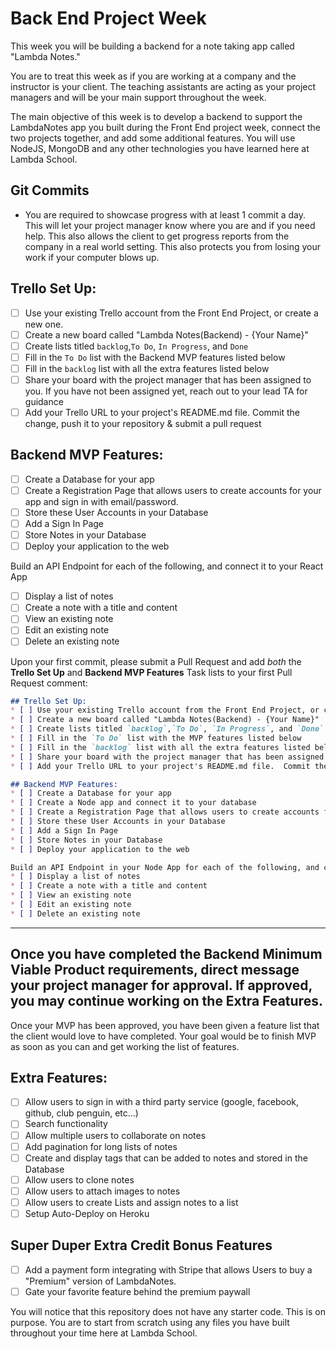 # Back End Project Week
This week you will be building a backend for a note taking app called "Lambda Notes."

You are to treat this week as if you are working at a company and the instructor is your client.  The teaching assistants are acting as your project managers and will be your main support throughout the week.

The main objective of this week is to develop a backend to support the LambdaNotes app you built during the Front End project week, connect the two projects together, and add some additional features. You will use NodeJS, MongoDB and any other technologies you have learned here at Lambda School.

## Git Commits
* You are required to showcase progress with at least 1 commit a day.  This will let your project manager know where you are and if you need help.  This also allows the client to get progress reports from the company in a real world setting. This also protects you from losing your work if your computer blows up.

## Trello Set Up:
* [ ] Use your existing Trello account from the Front End Project, or create a new one.
* [ ] Create a new board called "Lambda Notes(Backend) - {Your Name}"
* [ ] Create lists titled `backlog`,`To Do`, `In Progress`, and `Done`
* [ ] Fill in the `To Do` list with the Backend MVP features listed below
* [ ] Fill in the `backlog` list with all the extra features listed below
* [ ] Share your board with the project manager that has been assigned to you.  If you have not been assigned yet, reach out to your lead TA for guidance
* [ ] Add your Trello URL to your project's README.md file.  Commit the change, push it to your repository & submit a pull request

## Backend MVP Features:
* [ ] Create a Database for your app
* [ ] Create a Registration Page that allows users to create accounts for your app and sign in with email/password.
* [ ] Store these User Accounts in your Database
* [ ] Add a Sign In Page
* [ ] Store Notes in your Database
* [ ] Deploy your application to the web

Build an API Endpoint for each of the following, and connect it to your React App
* [ ] Display a list of notes
* [ ] Create a note with a title and content
* [ ] View an existing note
* [ ] Edit an existing note
* [ ] Delete an existing note

Upon your first commit, please submit a Pull Request and add _both_ the **Trello Set Up** and **Backend MVP Features** Task lists to your first Pull Request comment:

```markdown
## Trello Set Up:
* [ ] Use your existing Trello account from the Front End Project, or create a new one.
* [ ] Create a new board called "Lambda Notes(Backend) - {Your Name}"
* [ ] Create lists titled `backlog`,`To Do`, `In Progress`, and `Done`
* [ ] Fill in the `To Do` list with the MVP features listed below
* [ ] Fill in the `backlog` list with all the extra features listed below
* [ ] Share your board with the project manager that has been assigned to you.  If you have not been assigned yet, reach out to your lead TA for guidance
* [ ] Add your Trello URL to your project's README.md file.  Commit the change, push it to your repository & submit a pull request

## Backend MVP Features:
* [ ] Create a Database for your app
* [ ] Create a Node app and connect it to your database
* [ ] Create a Registration Page that allows users to create accounts for your app and sign in with email/password.
* [ ] Store these User Accounts in your Database
* [ ] Add a Sign In Page
* [ ] Store Notes in your Database
* [ ] Deploy your application to the web

Build an API Endpoint in your Node App for each of the following, and connect them to your React App. These should all be read from your Database and scoped to the logged in user. Write tests for your endpoints.
* [ ] Display a list of notes
* [ ] Create a note with a title and content
* [ ] View an existing note
* [ ] Edit an existing note
* [ ] Delete an existing note
```
***
## Once you have completed the Backend Minimum Viable Product requirements, direct message your project manager for approval.  If approved, you may continue working on the Extra Features.

Once your MVP has been approved, you have been given a feature list that the client would love to have completed.  Your goal would be to finish MVP as soon as you can and get working the list of features.

## Extra Features:
* [ ] Allow users to sign in with a third party service (google, facebook, github, club penguin, etc...)
* [ ] Search functionality
* [ ] Allow multiple users to collaborate on notes
* [ ] Add pagination for long lists of notes
* [ ] Create and display tags that can be added to notes and stored in the Database
* [ ] Allow users to clone notes
* [ ] Allow users to attach images to notes
* [ ] Allow users to create Lists and assign notes to a list
* [ ] Setup Auto-Deploy on Heroku

## Super Duper Extra Credit Bonus Features
* [ ] Add a payment form integrating with Stripe that allows Users to buy a "Premium" version of LambdaNotes.
* [ ] Gate your favorite feature behind the premium paywall

You will notice that this repository does not have any starter code.  This is on purpose.  You are to start from scratch using any files you have built throughout your time here at Lambda School.
